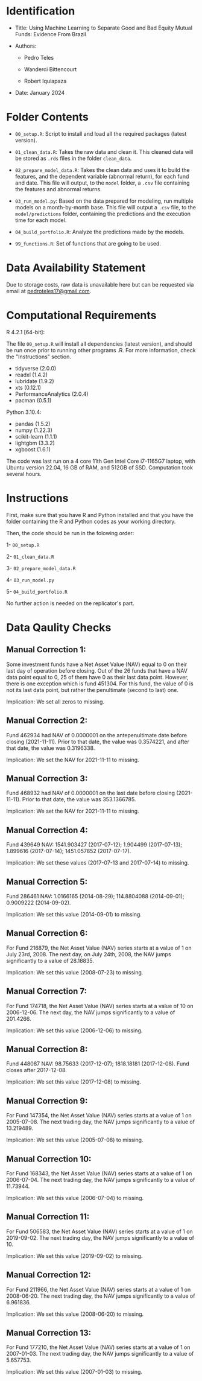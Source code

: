 # Identification

* Title: Using Machine Learning to Separate Good and Bad Equity Mutual Funds: Evidence From Brazil

* Authors:

    * Pedro Teles

    * Wanderci Bittencourt
    
    * Robert Iquiapaza

* Date: January 2024

# Folder Contents

* `00_setup.R`: Script to install and load all the required packages (latest  version).

* `01_clean_data.R`: Takes the raw data and clean it. This cleaned data will be stored as `.rds` files in the folder `clean_data`.

* `02_prepare_model_data.R`: Takes the clean data and uses it to build the features, and the dependent variable (abnormal return), for each fund and date. This file will output, to the `model` folder, a `.csv` file containing the features and abnormal returns. 

* `03_run_model.py`: Based on the data prepared for modeling, run multiple models on a month-by-month base. This file will output a `.csv` file, to the `model/predictions` folder, containing the predictions and the execution time for each model.

* `04_build_portfolio.R`: Analyze the predictions made by the models.

* `99_functions.R`: Set of functions that are going to be used.

# Data Availability Statement

Due to storage costs, raw data is unavailable here but can be requested via email at pedroteles17@gmail.com.

# Computational Requirements

R 4.2.1 [64-bit]:

The file `00_setup.R` will install all dependencies (latest version), and should be run once prior to running other programs .R. For more information, check the "Instructions" section. 

* tidyverse (2.0.0)
* readxl (1.4.2)
* lubridate (1.9.2)
* xts (0.12.1)
* PerformanceAnalytics (2.0.4)
* pacman (0.5.1)

Python 3.10.4:

* pandas (1.5.2)
* numpy (1.22.3)
* scikit-learn (1.1.1)
* lightgbm (3.3.2)
* xgboost (1.6.1)

The code was last run on a 4 core 11th Gen Intel Core i7-1165G7 laptop, with Ubuntu version 22.04, 16 GB of RAM, and 512GB of SSD. Computation took several hours.

# Instructions

First, make sure that you have R and Python installed and that you have the folder containing the R and Python codes as your working directory.

Then, the code should be run in the folowing order:

1- `00_setup.R`

2- `01_clean_data.R`

3- `02_prepare_model_data.R`

4- `03_run_model.py`

5- `04_build_portfolio.R`

No further action is needed on the replicator's part.

# Data Qaulity Checks

## Manual Correction 1:

Some investment funds have a Net Asset Value (NAV) equal to 0 on their last day of operation before closing. Out of the 26 funds that have a NAV data point equal to 0, 25 of them have 0 as their last data point. However, there is one exception which is fund 451304. For this fund, the value of 0 is not its last data point, but rather the penultimate (second to last) one.

Implication: We set all zeros to missing.

## Manual Correction 2:

Fund 462934 had NAV of 0.0000001 on the antepenultimate date before closing (2021-11-11). Prior to that date, the value was 0.3574221, and after that date, the value was 0.3196338.

Implication: We set the NAV for 2021-11-11 to missing.

## Manual Correction 3:

Fund 468932 had NAV of 0.0000001 on the last date before closing (2021-11-11). Prior to that date, the value was 353.1366785.

Implication: We set the NAV for 2021-11-11 to missing.

## Manual Correction 4:

Fund 439649 NAV: 1541.903427 (2017-07-12); 1.904499 (2017-07-13); 1.899616 (2017-07-14); 1451.057852 (2017-07-17).

Implication: We set these values (2017-07-13 and 2017-07-14) to missing.

## Manual Correction 5:

Fund 286461 NAV: 1.0166165 (2014-08-29); 114.8804088 (2014-09-01); 0.9009222 (2014-09-02).

Implication: We set this value (2014-09-01) to missing.

## Manual Correction 6:

For Fund 216879, the Net Asset Value (NAV) series starts at a value of 1 on July 23rd, 2008. The next day, on July 24th, 2008, the NAV jumps significantly to a value of 28.18835.

Implication: We set this value (2008-07-23) to missing.

## Manual Correction 7:

For Fund 174718, the Net Asset Value (NAV) series starts at a value of 10 on 2006-12-06. The next day, the NAV jumps significantly to a value of 201.4266.

Implication: We set this value (2006-12-06) to missing.

## Manual Correction 8:

Fund 448087 NAV: 98.75633 (2017-12-07); 1818.18181 (2017-12-08). Fund closes after 2017-12-08.

Implication: We set this value (2017-12-08) to missing.

## Manual Correction 9:
For Fund 147354, the Net Asset Value (NAV) series starts at a value of 1 on 2005-07-08. The next trading day, the NAV jumps significantly to a value of 13.219489.

Implication: We set this value (2005-07-08) to missing.

## Manual Correction 10:
For Fund 168343, the Net Asset Value (NAV) series starts at a value of 1 on 2006-07-04. The next trading day, the NAV jumps significantly to a value of 11.73944.

Implication: We set this value (2006-07-04) to missing.

## Manual Correction 11:
For Fund 506583, the Net Asset Value (NAV) series starts at a value of 1 on 2019-09-02. The next trading day, the NAV jumps significantly to a value of 10.

Implication: We set this value (2019-09-02) to missing.

## Manual Correction 12:
For Fund 211966, the Net Asset Value (NAV) series starts at a value of 1 on 2008-06-20. The next trading day, the NAV jumps significantly to a value of 6.961836.

Implication: We set this value (2008-06-20) to missing.

## Manual Correction 13:
For Fund 177210, the Net Asset Value (NAV) series starts at a value of 1 on 2007-01-03. The next trading day, the NAV jumps significantly to a value of 5.657753.

Implication: We set this value (2007-01-03) to missing.